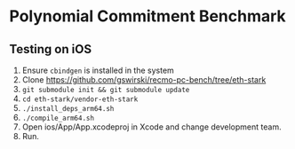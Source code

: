 # Polynomial Commitment Benchmark

## Testing on iOS

1. Ensure `cbindgen` is installed in the system
2. Clone https://github.com/gswirski/recmo-pc-bench/tree/eth-stark
2. `git submodule init && git submodule update`
3. `cd eth-stark/vendor-eth-stark`
4. `./install_deps_arm64.sh`
5. `./compile_arm64.sh`
6. Open ios/App/App.xcodeproj in Xcode and change development team.
7. Run.